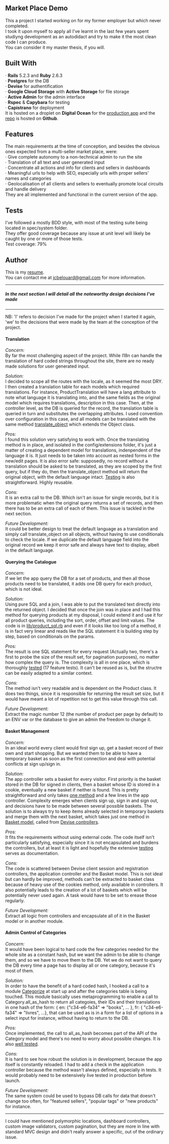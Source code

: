 ## Market Place Demo

This a project I started working on for my former employer but which never completed.  
I took it upon myself to apply all I've learnt in the last few years spent studiyng development as an autodidact and try to make it the most clean code I can produce.  
You can consider it my master thesis, if you will.

## Built With

· **Rails** 5.2.3 and **Ruby** 2.6.3  
· **Postgres** for the DB  
· **Devise** for authentification  
· **Google Cloud Storage** with **Active Storage** for file storage  
· **Active Admin** for the admin interface  
· **Rspec** & **Capybara** for testing  
· **Capistrano** for deployment  
It is hosted on a droplet on **Digital Ocean** for the [production app](http://market-place-demo.com) and the [repo](https://github.com/IngeniousGeorge/mp) is hosted on **Github**.  
## Features  

The main requirements at the time of conception, and besides the obvious ones expected from a multi-seller market place, were:  
· Give complete autonomy to a non-technical admin to run the site  
· Translation of all text and user generated input  
· Concentrate all actions and info for clients and sellers in dashboards  
· Meaningful urls to help with SEO, especially urls with proper sellers' names and categories  
· Geolocalisation of all clients and sellers to eventually promote local circuits and handle delivery  
They are all implemented and functional in the current version of the app.  

## Tests
  
I've followed a mostly BDD style, with most of the testing suite being located in spec/system folder.  
They offer good coverage because any issue at unit level will likely be caught by one or more of those tests.  
Test coverage: 79%  

## Author

This is my [resume](http://www.market-place-demo.com/en/resume).   
You can contact me at jcbelouard@gmail.com for more information.  

---
##### In the next section I will detail all the noteworthy design decisions I've made
---

NB: 'I' refers to decision I've made for the project when I started it again, 'we' to the decisions that were made by the team at the conception of the project.  


#### Translation

*Concern:*  
By far the most challenging aspect of the project. While I18n can handle the translation of hard coded strings throughout the site, there are no ready made solutions for user generated input.  

*Solution:*  
I decided to scope all the routes with the locale, as it seemed the most DRY. I then created a translation table for each models which required translations. For instance, ProductTranslation will have a lang attribute to note what language it is translating into, and the same fields as the original model which requires translations, description in this case. Then, at the controller level, as the DB is queried for the record, the translation table is queried in turn and substitutes the overlapping attributes. I used convention over configuration in this case, and all models can be translated with the same method [translate_object](config/initializers/extensions/object.rb) which extends the Object class.  

*Pros:*  
I found this solution very satisfying to work with. Once the translating method is in place, and isolated in the config/extensions folder, it's just a matter of creating a dependent model for translations, indenpendent of the language it is. It just needs to be taken into account as nested forms in the new/edit pages. It is also error safe: supposedly, no record without a translation should be asked to be translated, as they are scoped by the first query, but if they do, then the translate_object method will return the original object, with the default language intact. [Testing](spec/system/translations/translate_spec.rb) is also straightforward. Highly reusable.  

*Cons:*  
It is an extra call to the DB. Which isn't an issue for single records, but it is more problematic when the original query returns a set of records, and then there has to be an extra call of each of them. This issue is tackled in the next section.  

*Future Development:*  
It could be better design to treat the default language as a translation and simply call translate_object on all objects, without having to use conditionals to check the locale. If we duplicate the default language field into the original record we keep it error safe and always have text to display, albeit in the default language.  

#### Querying the Catalogue

*Concern:*  
If we let the app query the DB for a set of products, and then all those products need to be translated, it adds one DB query for each product, which is not ideal.  

*Solution:*  
Using pure SQL and a join, I was able to put the translated text directly into the returned object. I decided that once the join was in place and I had this method for querying products at my disposal, I could extend it and use it for all product queries, including the sort, order, offset and limit values. The code is in [lib/product_sql.rb](lib/product_sql.rb) and even if it looks like too long of a method, it is in fact very linear and reads like the SQL statement it is building step by step, based on conditionals on the params.  

*Pros:*  
The result is one SQL statement for every request (Actually two, there's a first to probe the size of the result set, for pagination purposes), no matter how complex the query is. The complexity is all in one place, which is thoroughly [tested](spec/system/catalogue/retrieves_the_right_set_of_products_spec.rb) (17 feature tests). It can't be reused as is, but the structre can be easily adapted to a similar context.  

*Cons:*  
The method isn't very readable and is dependent on the Product class. It does two things, since it is responsible for returning the result set size, but it would have meant a lot of repetition not to get this value through this call.   

*Future Development:*  
Extract the magic number 12 (the number of product per page by default) to an ENV var or the database to give an admin the freedom to change it.  

#### Basket Management

*Concern:*  
In an ideal world every client would first sign up, get a basket record of their own and start shopping. But we wanted them to be able to have a temporary basket as soon as the first connection and deal with potential conflicts at sign up/sign in.  

*Solution:*  
The app controller sets a basket for every visitor. First priority is the basket stored in the DB for signed in clients, then a basket whose ID is stored in a cookie, eventually a new basket if neither is found. This is pretty straightforward and only takes [one method](app/controllers/application_controller.rb) and a few lines in the app controller. Complexity emerges when clients sign up, sign in and sign out, and decisions have to be made between several possible baskets. The solution is to always try to keep items already selected in temporary baskets and merge them with the next basket, which takes just one method in [Basket model](app/models/basket.rb), called from [Devise controllers](app/controllers/client/sessions_controller.rb).  

*Pros:*  
It fits the requirements without using external code. The code itself isn't particularly satisfying, especially since it is not encapsulated and burdens the controllers, but at least it is light and hopefully the extensive [testing](spec/system/basket/basket_management_spec.rb) serves as documentation.  

*Cons:*  
The code is scattered between Devise client session and registration controllers, the application controller and the Basket model. This is not ideal but can hardly be improved, methods can't be extracted to basket class because of heavy use of the cookies method, only available in controllers. It also potentially leads to the creation of a lot of baskets which will be potentially never used again. A task would have to be set to erease those regularly.  

*Future Development:*  
Extract all logic from controllers and encapsulate all of it in the Basket model or in another module.  

#### Admin Control of Categories

*Concern:*  
It would have been logical to hard code the few categories needed for the whole site as a constant hash, but we want the admin to be able to change them, and so we have to move them to the DB. Yet we do not want to query the DB every time a page has to display all or one category, because it's most of them.  

*Solution:*  
In order to have the benefit of a hard coded hash, I hooked a call to a module [Categorize](lib/categorize.rb) at start up and after the categories table is being touched. This module basically uses metaprogramming to enable a call to Category.all_as_hash to return all categoies, their IDs and their translations in one hash of the form: { en: {"c34-e6-fa34" => "books", ... }, fr: { "c34-e6-fa34" => "livres", ...}, that can be used as is in a form for a list of options in a select input for instance, without having to return to the DB.  

*Pros:*  
Once implemented, the call to all_as_hash becomes part of the API of the Category model and there's no need to worry about possible changes. It is also [well tested](spec/unit/categories/category_helper_methods.rb).  

*Cons:*  
It is hard to see how robust the solution is in development, because the app itself is constantly reloaded. I had to add a check in the application controller because the method wasn't always defined, especially in tests. It would probably need to be extensively live tested in production before launch.  

*Future Development:*  
The same system could be used to bypass DB calls for data that doesn't change too often, for "featured sellers", "popular tags" or "new products" for instance.  

---

I could have mentioned polymorphic locations, dashboard controllers, custom image validators, custom pagination, but they are more in line with standard MVC design and didn't really answer a specific, out of the ordinary issue.  

